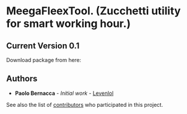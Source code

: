 # MeegaFleexTool. (Zucchetti utility for smart working hour.)

## Current Version 0.1

Download package from here: 

## Authors

* **Paolo Bernacca** - *Initial work* - [Levenlol](https://github.com/levenlol)

See also the list of [contributors](https://github.com/levenlol/MeegaFleexTool/contributors) who participated in this project.
